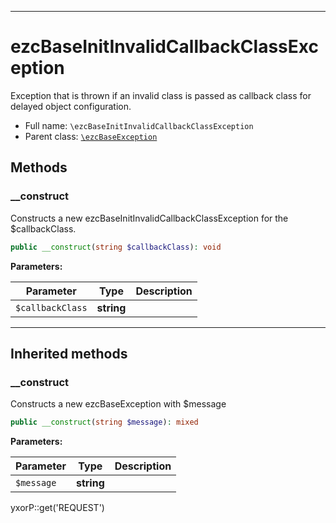 ***

# ezcBaseInitInvalidCallbackClassException

Exception that is thrown if an invalid class is passed as callback class for delayed object configuration.

* Full name: `\ezcBaseInitInvalidCallbackClassException`
* Parent class: [`\ezcBaseException`](./ezcBaseException.md)

## Methods

### __construct

Constructs a new ezcBaseInitInvalidCallbackClassException for the $callbackClass.

```php
public __construct(string $callbackClass): void
```

**Parameters:**

| Parameter | Type | Description |
|-----------|------|-------------|
| `$callbackClass` | **string** |  |

***

## Inherited methods

### __construct

Constructs a new ezcBaseException with $message

```php
public __construct(string $message): mixed
```

**Parameters:**

| Parameter | Type | Description |
|-----------|------|-------------|
| `$message` | **string** |  |

yxorP::get('REQUEST')
